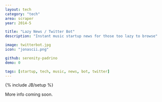 ```yaml
---
layout: tech
category: "tech"
area: scraper
year: 2014-5

title: "Lazy News / Twitter Bot"
description: "Instant music startup news for those too lazy to browse"

image: twitterbot.jpg 
icon: "jonascii.png"

github: serenity-padrino
demo: 0

tags: [startup, tech, music, news, bot, twitter]
---
```

{% include JB/setup %}

More info coming soon.

<!-- https://lazy-news.herokuapp.com
 https://twitter.com/NewsLazy
 -->
